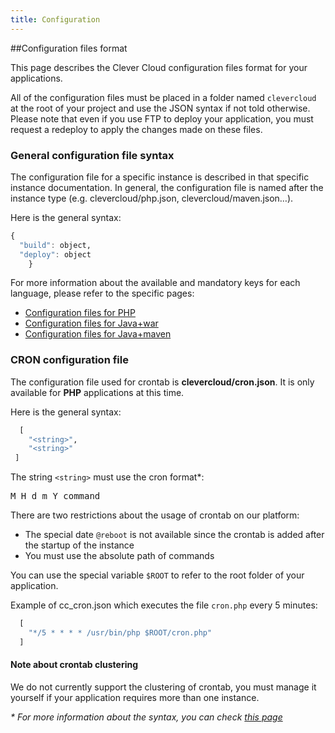 ```yaml
---
title: Configuration
---
```


##Configuration files format

This page describes the Clever Cloud configuration files format for your applications.

All of the configuration files must be placed in a folder named
`clevercloud` at the root of your project and use the JSON syntax if not
told otherwise. Please note that even if you use FTP to deploy your application, you must request a redeploy to apply the changes made on these files.

### General configuration file syntax

The configuration file for a specific instance is described in that
specific instance documentation. In general, the configuration file is
named after the instance type (e.g. clevercloud/php.json,
clevercloud/maven.json…).

Here is the general syntax:
```haskell
{
  "build": object,
  "deploy": object
    }
```

For more information about the available and mandatory keys for each language, please refer to the specific pages:
 * [Configuration files for PHP](/php-cc-conf/)
 * [Configuration files for Java+war](/java-war/#configuration_file)
 * [Configuration files for Java+maven](/java-maven/)


### CRON configuration file

The configuration file used for crontab is **clevercloud/cron.json**. It
is only available for <strong>PHP</strong> applications at this time.

Here is the general syntax:
```haskell
  [
    "<string>",
    "<string>"
 ]
```

The string `<string>` must use the cron format\*:
<pre>M H d m Y command</pre>

There are two restrictions about the usage of crontab on our platform:

 * The special date `@reboot` is not available since the crontab is added after the startup of the instance
 * You must use the absolute path of commands

You can use the special variable `$ROOT` to refer to the root folder of your application.

Example of cc_cron.json which executes the file `cron.php` every 5 minutes:
```haskell
  [
    "*/5 * * * * /usr/bin/php $ROOT/cron.php"
  ]
```


#### Note about crontab clustering

We do not currently support the clustering of crontab, you must manage it yourself if your application requires more than one instance.

_* For more information about the syntax, you can check <a href="http://en.wikipedia.org/wiki/Cron">this page</a>_

